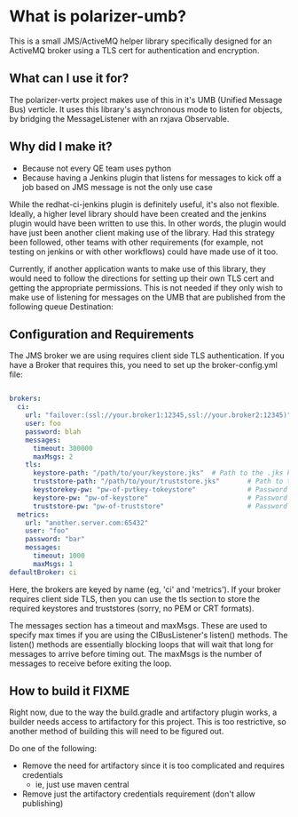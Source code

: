 # What is polarizer-umb?

This is a small JMS/ActiveMQ helper library specifically designed for an ActiveMQ broker using a TLS cert for authentication and 
encryption.

## What can I use it for?

The polarizer-vertx project makes use of this in it's UMB (Unified Message Bus) verticle.  It uses this library's asynchronous mode
to listen for objects, by bridging the MessageListener with an rxjava Observable.

## Why did I make it?

- Because not every QE team uses python
- Because having a Jenkins plugin that listens for messages to kick off a job based on JMS message is not the only use case

While the redhat-ci-jenkins plugin is definitely useful, it's also not flexible.  Ideally, a higher level library
should have been created and the jenkins plugin would have been written to use this.  In other words, the plugin would
have just been another client making use of the library.  Had this strategy been followed, other teams with other 
requirements (for example, not testing on jenkins or with other workflows) could have made use of it too. 

Currently, if another application wants to make use of this library, they would need to follow the directions for setting up their
own TLS cert and getting the appropriate permissions.  This is not needed if they only wish to make use of listening for messages on 
the UMB that are published from the following queue Destination:


## Configuration and Requirements

The JMS broker we are using requires client side TLS authentication.  If you have a Broker that requires this, you need to set up
the broker-config.yml file:

```yaml

brokers:
  ci:
    url: "failover:(ssl://your.broker1:12345,ssl://your.broker2:12345)"
    user: foo
    password: blah
    messages:
      timeout: 300000
      maxMsgs: 2
    tls:
      keystore-path: "/path/to/your/keystore.jks"  # Path to the .jks keystore
      truststore-path: "/path/to/your/truststore.jks"       # Path to the .jks truststore
      keystorekey-pw: "pw-of-pvtkey-tokeystore"             # Password of the private key (from the .p12 file)
      keystore-pw: "pw-of-keystore"                         # Password of the keystore file (jks)
      truststore-pw: "pw-of-truststore"                     # Password of the truststore file
  metrics:
    url: "another.server.com:65432"
    user: "foo"
    password: "bar"
    messages:
      timeout: 1000
      maxMsgs: 1
defaultBroker: ci
```

Here, the brokers are keyed by name (eg, 'ci' and 'metrics').  If your broker requires client side TLS, then you can use the tls 
section to store the required keystores and truststores (sorry, no PEM or CRT formats).

The messages section has a timeout and maxMsgs.  These are used to specify max times if you are using the CIBusListener's listen() 
methods.  The listen() methods are essentially blocking loops that will wait that long for messages to arrive before timing out.
The maxMsgs is the number of messages to receive before exiting the loop.

## How to build it **FIXME**  

Right now, due to the way the build.gradle and artifactory plugin works, a builder needs access to artifactory for this project.
This is too restrictive, so another method of building this will need to be figured out.

Do one of the following:

- Remove the need for artifactory since it is too complicated and requires credentials
  - ie, just use maven central
- Remove just the artifactory credentials requirement (don't allow publishing)
